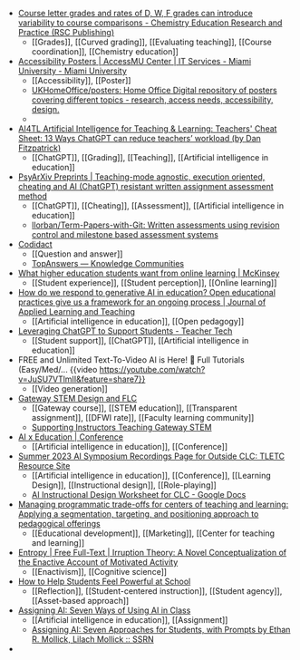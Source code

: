 - [Course letter grades and rates of D, W, F grades can introduce variability to course comparisons - Chemistry Education Research and Practice (RSC Publishing)](https://pubs.rsc.org/en/content/articlelanding/2023/RP/D2RP00150K)
	- [[Grades]], [[Curved grading]], [[Evaluating teaching]], [[Course coordination]], [[Chemistry education]]
- [Accessibility Posters | AccessMU Center | IT Services - Miami University - Miami University](https://miamioh.edu/it-services/accessmu/get-help/accessibility-posters/index.html)
	- [[Accessibility]], [[Poster]]
	- [UKHomeOffice/posters: Home Office Digital repository of posters covering different topics - research, access needs, accessibility, design.](https://github.com/UKHomeOffice/posters)
	-
- [AI4TL Artificial Intelligence for Teaching & Learning: Teachers' Cheat Sheet: 13 Ways ChatGPT can reduce teachers’ workload (by Dan Fitzpatrick)](https://ai4tl.blogspot.com/2023/06/13-ways-chatgpt-can-reduce-teachers.html?m=1)
	- [[ChatGPT]], [[Grading]], [[Teaching]], [[Artificial intelligence in education]]
- [PsyArXiv Preprints | Teaching-mode agnostic, execution oriented, cheating and AI (ChatGPT) resistant written assignment assessment method](https://psyarxiv.com/m8y3a/)
	- [[ChatGPT]], [[Cheating]], [[Assessment]], [[Artificial intelligence in education]]
	- [llorban/Term-Papers-with-Git: Written assessments using revision control and milestone based assessment systems](https://github.com/llorban/Term-Papers-with-Git)
- [Codidact](https://codidact.com/)
	- [[Question and answer]]
	- [TopAnswers — Knowledge Communities](https://topanswers.xyz/)
- [What higher education students want from online learning | McKinsey](https://www.mckinsey.com/industries/public-sector/our-insights/what-do-higher-education-students-want-from-online-learning)
	- [[Student experience]], [[Student perception]], [[Online learning]]
- [How do we respond to generative AI in education? Open educational practices give us a framework for an ongoing process | Journal of Applied Learning and Teaching](https://journals.sfu.ca/jalt/index.php/jalt/article/view/843)
	- [[Artificial intelligence in education]], [[Open pedagogy]]
- [Leveraging ChatGPT to Support Students - Teacher Tech](https://alicekeeler.com/2023/06/10/leveraging-chatgpt-to-support-students/)
	- [[Student support]], [[ChatGPT]], [[Artificial intelligence in education]]
- FREE and Unlimited Text-To-Video AI is Here! 🙏 Full Tutorials (Easy/Med/... {{video https://youtube.com/watch?v=JuSU7VTlmII&feature=share7}}
	- [[Video generation]]
- [Gateway STEM Design and FLC](https://sites.google.com/g.clemson.edu/copyofgatewaystemdesignandflc/home)
	- [[Gateway course]], [[STEM education]], [[Transparent assignment]], [[DFWI rate]], [[Faculty learning community]]
	- [Supporting Instructors Teaching Gateway STEM](https://express.adobe.com/page/THHtKoNbOZLaQ/)
- [AI x Education | Conference](https://www.aixeducation.com/)
	- [[Artificial intelligence in education]], [[Conference]]
- [Summer 2023 AI Symposium Recordings Page for Outside CLC: TLETC Resource Site](https://clcillinois.instructure.com/courses/9828/pages/summer-2023-ai-symposium-recordings-page-for-outside-clc)
	- [[Artificial intelligence in education]], [[Conference]], [[Learning Design]], [[Instructional design]], [[Role-playing]]
	- [AI Instructional Design Worksheet for CLC - Google Docs](https://docs.google.com/document/d/1C2fwijdh_-trq56OGpnvFI-us8uSUkoRRT3OpJAKcLw/edit)
- [Managing programmatic trade-offs for centers of teaching and learning: Applying a segmentation, targeting, and positioning approach to pedagogical offerings](https://journals.publishing.umich.edu/tia/article/id/690/)
	- [[Educational development]], [[Marketing]], [[Center for teaching and learning]]
- [Entropy | Free Full-Text | Irruption Theory: A Novel Conceptualization of the Enactive Account of Motivated Activity](https://www.mdpi.com/1099-4300/25/5/748)
	- [[Enactivism]], [[Cognitive science]]
- [How to Help Students Feel Powerful at School](https://greatergood.berkeley.edu/article/item/how_to_help_students_feel_powerful_at_school)
	- [[Reflection]], [[Student-centered instruction]], [[Student agency]], [[Asset-based approach]]
- [Assigning AI: Seven Ways of Using AI in Class](https://www.oneusefulthing.org/p/assigning-ai-seven-ways-of-using)
	- [[Artificial intelligence in education]], [[Assignment]]
	- [Assigning AI: Seven Approaches for Students, with Prompts by Ethan R. Mollick, Lilach Mollick :: SSRN](https://papers.ssrn.com/sol3/papers.cfm?abstract_id=4475995)
-